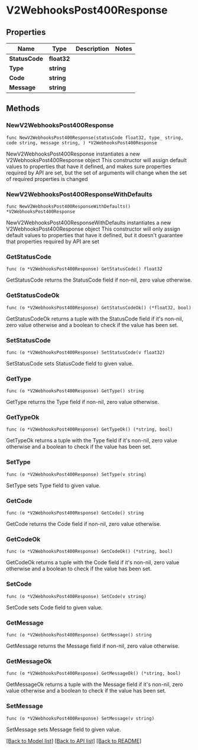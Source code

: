 # V2WebhooksPost400Response

## Properties

Name | Type | Description | Notes
------------ | ------------- | ------------- | -------------
**StatusCode** | **float32** |  | 
**Type** | **string** |  | 
**Code** | **string** |  | 
**Message** | **string** |  | 

## Methods

### NewV2WebhooksPost400Response

`func NewV2WebhooksPost400Response(statusCode float32, type_ string, code string, message string, ) *V2WebhooksPost400Response`

NewV2WebhooksPost400Response instantiates a new V2WebhooksPost400Response object
This constructor will assign default values to properties that have it defined,
and makes sure properties required by API are set, but the set of arguments
will change when the set of required properties is changed

### NewV2WebhooksPost400ResponseWithDefaults

`func NewV2WebhooksPost400ResponseWithDefaults() *V2WebhooksPost400Response`

NewV2WebhooksPost400ResponseWithDefaults instantiates a new V2WebhooksPost400Response object
This constructor will only assign default values to properties that have it defined,
but it doesn't guarantee that properties required by API are set

### GetStatusCode

`func (o *V2WebhooksPost400Response) GetStatusCode() float32`

GetStatusCode returns the StatusCode field if non-nil, zero value otherwise.

### GetStatusCodeOk

`func (o *V2WebhooksPost400Response) GetStatusCodeOk() (*float32, bool)`

GetStatusCodeOk returns a tuple with the StatusCode field if it's non-nil, zero value otherwise
and a boolean to check if the value has been set.

### SetStatusCode

`func (o *V2WebhooksPost400Response) SetStatusCode(v float32)`

SetStatusCode sets StatusCode field to given value.


### GetType

`func (o *V2WebhooksPost400Response) GetType() string`

GetType returns the Type field if non-nil, zero value otherwise.

### GetTypeOk

`func (o *V2WebhooksPost400Response) GetTypeOk() (*string, bool)`

GetTypeOk returns a tuple with the Type field if it's non-nil, zero value otherwise
and a boolean to check if the value has been set.

### SetType

`func (o *V2WebhooksPost400Response) SetType(v string)`

SetType sets Type field to given value.


### GetCode

`func (o *V2WebhooksPost400Response) GetCode() string`

GetCode returns the Code field if non-nil, zero value otherwise.

### GetCodeOk

`func (o *V2WebhooksPost400Response) GetCodeOk() (*string, bool)`

GetCodeOk returns a tuple with the Code field if it's non-nil, zero value otherwise
and a boolean to check if the value has been set.

### SetCode

`func (o *V2WebhooksPost400Response) SetCode(v string)`

SetCode sets Code field to given value.


### GetMessage

`func (o *V2WebhooksPost400Response) GetMessage() string`

GetMessage returns the Message field if non-nil, zero value otherwise.

### GetMessageOk

`func (o *V2WebhooksPost400Response) GetMessageOk() (*string, bool)`

GetMessageOk returns a tuple with the Message field if it's non-nil, zero value otherwise
and a boolean to check if the value has been set.

### SetMessage

`func (o *V2WebhooksPost400Response) SetMessage(v string)`

SetMessage sets Message field to given value.



[[Back to Model list]](../README.md#documentation-for-models) [[Back to API list]](../README.md#documentation-for-api-endpoints) [[Back to README]](../README.md)


